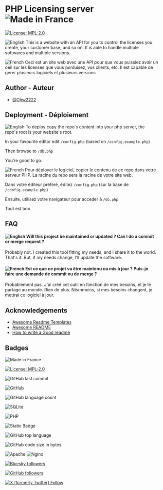 
# PHP Licensing server ![Made in France](https://raw.githubusercontent.com/pedromxavier/flag-badges/main/badges/FR.svg)

[![License: MPL-2.0](https://img.shields.io/badge/License-MPL--2.0-orange.svg)](https://www.mozilla.org/en-US/MPL/2.0/)

![English](https://raw.githubusercontent.com/yammadev/flag-icons/master/png/GB.png)
This is a website with an API for you to control the licenses you create, your customer base, and so on. It is able to handle multiple softwares and multiple versions.

![French](https://raw.githubusercontent.com/yammadev/flag-icons/master/png/FR.png)
Ceci est un site web avec une API pour que vous puissiez avoir un oeil sur les licenses que vous porduisez, vos clients, etc. Il est capable de gérer plusieurs logiciels et plusieurs versions

## Author - Auteur

- [@Ohw2222](https://www.github.com/Ohw2222)


## Deployment - Déploiement

![English](https://raw.githubusercontent.com/yammadev/flag-icons/master/png/GB.png)
To deploy copy the repo's content into your php server, the repo's root is your website's root.

In your favourite editor edit `/config.php` (based on `/config.example.php`)

Then browse to `/db.php`

You're good to go.

![French](https://raw.githubusercontent.com/yammadev/flag-icons/master/png/FR.png)
Pour déployer le logiciel, copier le contenu de ce repo dans votre serveur PHP. La racine du repo sera la racine de votre site web.

Dans votre éditeur préféré, éditez `/config.php` (sur la base de `/config.example.php`)

Ensuite, utilisez votre navigateur pour acceder à `/db.php`

Tout est bon.


## FAQ


#### ![English](https://raw.githubusercontent.com/yammadev/flag-icons/master/png/GB.png) Will this project be maintained or updated ? Can I do a commit or merge request ?

Probably not. I created this tool fitting my needs, and I share it to the world. That's it. But, if my needs change, I'll update the software.


#### ![French](https://raw.githubusercontent.com/yammadev/flag-icons/master/png/FR.png) Est ce que ce projet va être maintenu ou mis à jour ? Puis-je faire une demande de commit ou de merge ?

Probablement pas. J'ai créé cet outil en fonction de mes besoins, et je le partage au monde. Rien de plus. Néanmoins, si mes besoins changent, je mettrai ce logiciel à jour.


## Acknowledgements

 - [Awesome Readme Templates](https://awesomeopensource.com/project/elangosundar/awesome-README-templates)
 - [Awesome README](https://github.com/matiassingers/awesome-readme)
 - [How to write a Good readme](https://bulldogjob.com/news/449-how-to-write-a-good-readme-for-your-github-project)


## Badges

![Made in France](https://raw.githubusercontent.com/pedromxavier/flag-badges/main/badges/FR.svg)

[![License: MPL-2.0](https://img.shields.io/badge/License-MPL--2.0-orange.svg)](https://www.mozilla.org/en-US/MPL/2.0/)

![GitHub last commit](https://img.shields.io/github/last-commit/Ohw2222/simple-php-licenses-server)

![GitHub](https://img.shields.io/badge/github-%23121011.svg?style=for-the-badge&logo=github&logoColor=white)

![GitHub language count](https://img.shields.io/github/languages/count/Ohw2222/simple-php-licenses-server)

![SQLite](https://img.shields.io/badge/sqlite-%2307405e.svg?style=for-the-badge&logo=sqlite&logoColor=white)

![PHP](https://img.shields.io/badge/php-%23777BB4.svg?style=for-the-badge&logo=php&logoColor=white)

![Static Badge](https://img.shields.io/badge/PHP-8.0-blue)

![GitHub top language](https://img.shields.io/github/languages/top/Ohw2222/simple-php-licenses-server)

![GitHub code size in bytes](https://img.shields.io/github/languages/code-size/Ohw2222/simple-php-licenses-server)

![Apache](https://img.shields.io/badge/apache-%23D42029.svg?style=for-the-badge&logo=apache&logoColor=white)
![Nginx](https://img.shields.io/badge/nginx-%23009639.svg?style=for-the-badge&logo=nginx&logoColor=white)

[![Bluesky followers](https://img.shields.io/bluesky/followers/ayazpoor.fr)](https://bsky.app/profile/ayazpoor.fr)

[![GitHub followers](https://img.shields.io/github/followers/Ohw2222)](https://github.com/Ohw2222)

[![X (formerly Twitter) Follow](https://img.shields.io/twitter/follow/OAyazpoor)](https://x.com/OAyazpoor)

